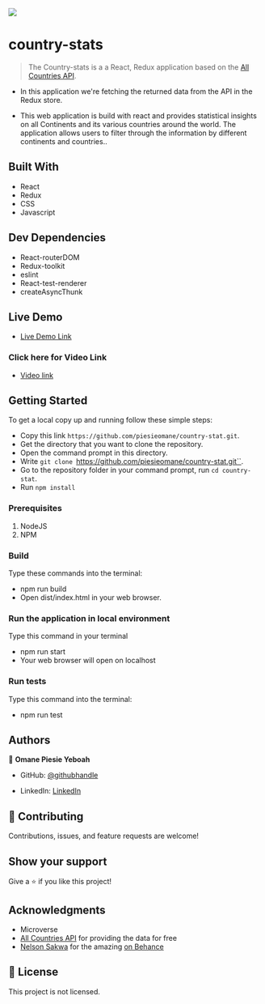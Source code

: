 ![](https://img.shields.io/badge/Microverse-blueviolet)

# country-stats

> The Country-stats is a a React, Redux application based on the [All Countries API](https://restcountries.com/v3.1/all).

- In this application we're fetching the returned data from the API in the Redux store.

- This web application is build with react and provides statistical insights on all Continents and its various countries around the world.
  The application allows users to filter through the information by different continents and countries..

## Built With

- React
- Redux
- CSS
- Javascript

## Dev Dependencies

- React-routerDOM
- Redux-toolkit
- eslint
- React-test-renderer
- createAsyncThunk

## Live Demo

- [Live Demo Link](https://6310ea24b8c15700086fe617--enchanting-scone-476b7e.netlify.app/)

### Click here for Video Link

- [Video link](https://www.loom.com/share/d1ba867605ec4c8bbaec12182d71aecb4)

## Getting Started

To get a local copy up and running follow these simple steps:

- Copy this link `https://github.com/piesieomane/country-stat.git`.
- Get the directory that you want to clone the repository.
- Open the command prompt in this directory.
- Write `git clone `https://github.com/piesieomane/country-stat.git``.
- Go to the repository folder in your command prompt, run `cd country-stat`.
- Run `npm install`

### Prerequisites

1. NodeJS
2. NPM

### Build

Type these commands into the terminal:

- npm run build
- Open dist/index.html in your web browser.

### Run the application in local environment

Type this command in your terminal

- npm run start
- Your web browser will open on localhost

### Run tests

Type this command into the terminal:

- npm run test

## Authors

👤 **Omane Piesie Yeboah**

- GitHub: [@githubhandle](https://github.com/piesieomane)

- LinkedIn: [LinkedIn](https://www.linkedin.com/in/piesieomane)

## 🤝 Contributing

Contributions, issues, and feature requests are welcome!

## Show your support

Give a ⭐️ if you like this project!

## Acknowledgments

- Microverse
- [All Countries API](https://restcountries.com/v3.1/all) for providing the data for free
- [ Nelson Sakwa](https://www.behance.net/sakwadesignstudio) for the amazing [on Behance](<https://www.behance.net/gallery/31579789/Ballhead-App-(Free-PSDs)>)

## 📝 License

This project is not licensed.
